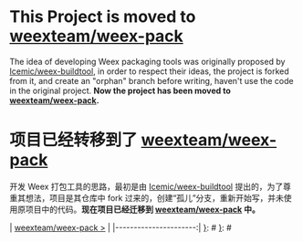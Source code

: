 # This Project is moved to [weexteam/weex-pack](https://github.com/weexteam/weex-pack)

The idea of developing Weex packaging tools was originally proposed by [Icemic/weex-buildtool](https://github.com/Icemic/weex-buildtool), in order to respect their ideas, the project is forked from it, and create an "orphan" branch before writing, haven't use the code in the original project. **Now the project has been moved to [weexteam/weex-pack](https://github.com/weexteam/weex-pack).**

# 项目已经转移到了 [weexteam/weex-pack](https://github.com/weexteam/weex-pack)

开发 Weex 打包工具的思路，最初是由 [Icemic/weex-buildtool](https://github.com/Icemic/weex-buildtool) 提出的，为了尊重其想法，项目是其仓库中 fork 过来的，创建“孤儿”分支，重新开始写，并未使用原项目中的代码。**现在项目已经迁移到 [weexteam/weex-pack](https://github.com/weexteam/weex-pack) 中。**

[}]: #
[{]: <region> (footer)
[{]: <helper> (nav_step)
| [weexteam/weex-pack >](manuals/views/step1.md) |
|----------------------:|
[}]: #
[}]: #
